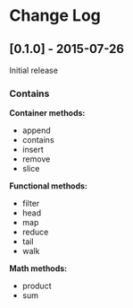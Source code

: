 # Change Log

## [0.1.0] - 2015-07-26
Initial release
### Contains
**Container methods:**
* append
* contains
* insert
* remove
* slice

**Functional methods:**
* filter
* head
* map
* reduce
* tail
* walk

**Math methods:**
* product
* sum
